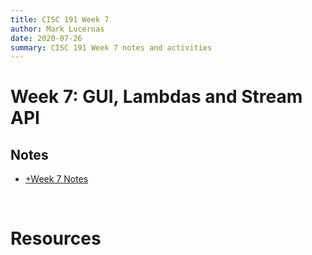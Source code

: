 ```yaml
---
title: CISC 191 Week 7
author: Mark Lucernas
date: 2020-07-26
summary: CISC 191 Week 7 notes and activities
---
```



# Week 7: GUI, Lambdas and Stream API

## Notes

  - [+Week 7 Notes](notes/index)


<br>

# Resources


